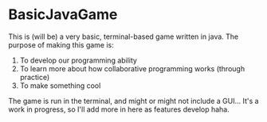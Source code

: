 # BasicJavaGame

This is (will be) a very basic, terminal-based game written in java. The purpose of making this game is:

1) To develop our programming ability
2) To learn more about how collaborative programming works (through practice)
3) To make something cool

The game is run in the terminal, and might or might not include a GUI... It's a work in progress, so I'll add more in here as features develop haha.
